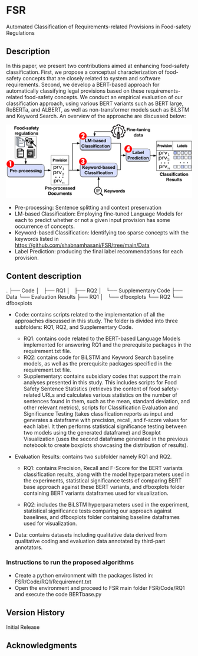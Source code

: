 # FSR
Automated Classification of Requirements-related Provisions in Food-safety Regulations

## Description

In this paper, we present two contributions aimed at enhancing food-safety classification. First, we propose a conceptual characterization of food-safety concepts that are closely related to system and software requirements. Second, we develop a BERT-based approach for automatically classifying legal provisions based on these requirements-related food-safety concepts. We conduct an empirical evaluation of our classification approach, using various BERT variants such as BERT large, RoBERTa, and ALBERT, as well as non-transformer models such as BiLSTM and Keyword Search. 
An overview of the approache are discussed below:

<p align="center">
  <img src="https://github.com/AnonymousASE23/FSR/blob/main/approach.png" width="550" height="200" class="centerImage" />
</p>

* Pre-processing: Sentence splitting and context preservation
* LM-based Classification: Employing fine-tuned Language Models for each to predict whether or not a given input provision has some occurrence of concepts.
* Keyword-based Classification: Identifying too sparse concepts with the keywords listed in https://github.com/shabnamhasani/FSR/tree/main/Data
* Label Prediction: producing the final label recommendations for each provision. 


## Content description
.
├── Code
│   ├── RQ1
│   ├── RQ2
│   └── Supplementary Code
├── Data
└── Evaluation Results
    ├── RQ1
    │   └── dfboxplots
    └── RQ2
        └── dfboxplots
        
* Code: contains scripts related to the implementation of all the approaches discussed in this study. The folder is divided into three subfolders: RQ1, RQ2, and Supplementary Code.

    * RQ1: contains code related to the BERT-based Language Models implemented for answering RQ1 and the prerequisite packages in the requirement.txt file.
    * RQ2: contains code for BiLSTM and Keyword Search baseline models, as well as the prerequisite packages specified in the requirement.txt file.
    * Supplementary: contains subsidiary codes that support the main analyses presented in this study. This includes scripts for Food Safety Sentence Statistics (retrieves the content of food safety-related URLs and calculates various statistics on the number of sentences found in them, such as the mean, standard deviation, and other relevant metrics), scripts for Classification Evaluation and Significance Testing (takes classification reports as input and generates a dataframe with precision, recall, and f-score values for each label. It then performs statistical significance testing between two models using the generated dataframe) and Boxplot Visualization (uses the second dataframe generated in the previous notebook to create boxplots showcasing the distribution of results).

* Evaluation Results: contains two subfolder namely RQ1 and RQ2. 
    * RQ1: contains Precision, Recall and F-Score for the BERT variants classification results, along with the model hyperparameters used in the experiments, statistical significance tests of comparing BERT base approach against these BERT variants, and dfboxplots folder containing BERT variants dataframes used for visualization.
    
    * RQ2: includes the BiLSTM hyperparameters used in the experiment, statistical significance tests comparing our approach against baselines, and dfboxplots folder containing baseline dataframes used for visualization.
    
* Data: contains datasets including qualitative data derived from qualitative coding and evaluation data annotated by third-part annotators.

### Instructions to run the proposed algorithms

* Create a python environment with the packages listed in: FSR/Code/RQ1/Requirement.txt
* Open the environment and proceed to FSR main folder FSR/Code/RQ1 and execute the code BERTbase.py

## Version History

Initial Release

## Acknowledgments
